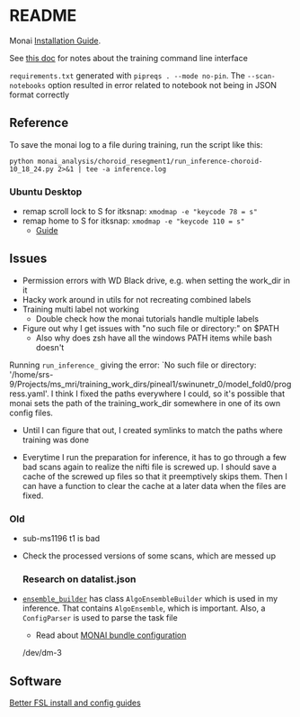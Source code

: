 # README

Monai [Installation Guide](https://docs.monai.io/en/stable/installation.html).

See [this doc](notes/training_cli.md) for notes about the training command line interface

`requirements.txt` generated with `pipreqs . --mode no-pin`. The `--scan-notebooks`
option resulted in error related to notebook not being in JSON format correctly

## Reference

To save the monai log to a file during training, run the script like this: 

`python monai_analysis/choroid_resegment1/run_inference-choroid-10_18_24.py 2>&1 | tee -a inference.log`

### Ubuntu Desktop

- remap scroll lock to S for itksnap: `xmodmap -e "keycode 78 = s"`  
- remap home to S for itksnap: `xmodmap -e "keycode 110 = s"`
  - [Guide](https://askubuntu.com/questions/296155/how-can-i-remap-keyboard-keys)

## Issues

- Permission errors with WD Black drive, e.g. when setting the work_dir in it
- Hacky work around in utils for not recreating combined labels
- Training multi label not working
  - Double check how the monai tutorials handle multiple labels
- Figure out why I get issues with "no such file or directory:" on $PATH
  - Also why does zsh have all the windows PATH items while bash doesn't

Running `run_inference_` giving the error: `No such file or directory:
'/home/srs-9/Projects/ms_mri/training_work_dirs/pineal1/swinunetr_0/model_fold0/progress.yaml'.
I think I fixed the paths everywhere I could, so it's possible that monai sets
the path of the training_work_dir somewhere in one of its own config files.

- Until I can figure that out, I created symlinks to match the paths where training
  was done

- Everytime I run the preparation for inference, it has to go through a few bad
  scans again to realize the nifti file is screwed up. I should save a cache of
  the screwed up files so that it preemptively skips them. Then I can have a function
  to clear the cache at a later data when the files are fixed.

### Old

- sub-ms1196 t1 is bad
- Check the processed versions of some scans, which are messed up
  
  ### Research on datalist.json

- [`ensemble_builder`](https://docs.monai.io/en/1.3.0/_modules/monai/apps/auto3dseg/ensemble_builder.html)
  has class `AlgoEnsembleBuilder` which is used in my inference. That contains
  `AlgoEnsemble`, which is important. Also, a `ConfigParser` is used to parse the
  task file
  - Read about [MONAI bundle configuration](https://docs.monai.io/en/latest/config_syntax.html)

  /dev/dm-3

## Software

[Better FSL install and config guides](https://fsl.fmrib.ox.ac.uk/fsl/docs/#/)
